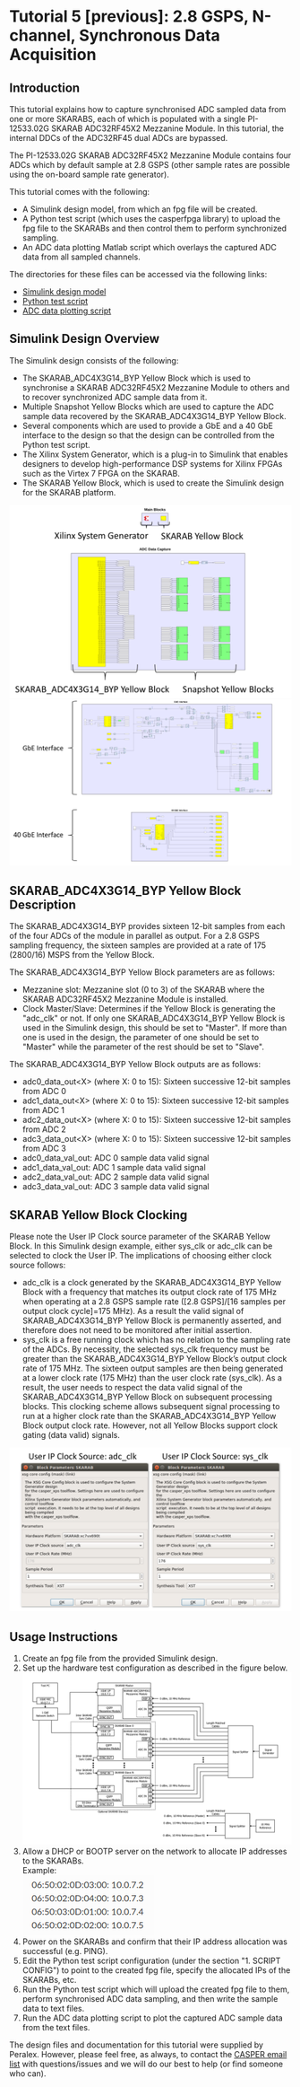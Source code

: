 # Tutorial 5 [previous]: 2.8 GSPS, N-channel, Synchronous Data Acquisition

## Introduction ##
This tutorial explains how to capture synchronised ADC sampled data from one or more SKARABS, each of which is populated with a single PI-12533.02G SKARAB ADC32RF45X2 Mezzanine Module. In this tutorial, the internal DDCs of the ADC32RF45 dual ADCs are bypassed.

The PI-12533.02G SKARAB ADC32RF45X2 Mezzanine Module contains four ADCs which by default sample at 2.8 GSPS (other sample rates are possible using the on-board sample rate generator).

This tutorial comes with the following:
- A Simulink design model, from which an fpg file will be created.
- A Python test script (which uses the casperfpga library) to upload the fpg file to the SKARABs and then control them to perform synchronized sampling.
- An ADC data plotting Matlab script which overlays the captured ADC data from all sampled channels.

The directories for these files can be accessed via the following links:
- [Simulink design model](https://github.com/ska-sa/mlib_devel/tree/peralex_adc/jasper_library/test_models/test_skarab_adc_byp.slx)
- [Python test script](https://github.com/ska-sa/mlib_devel/tree/peralex_adc/jasper_library/test_models/scripts/test_skarab_adc4x3g_14_byp/test_skarab_adc4x3g_14_byp.py)
- [ADC data plotting script](https://github.com/ska-sa/mlib_devel/tree/peralex_adc/jasper_library/test_models/scripts/test_skarab_adc4x3g_14_byp/plot_adc_data.m)

## Simulink Design Overview ##
The Simulink design consists of the following:
- The SKARAB_ADC4X3G14_BYP Yellow Block which is used to synchronise a SKARAB ADC32RF45X2 Mezzanine Module to others and to recover synchronized ADC sample data from it.
- Multiple Snapshot Yellow Blocks which are used to capture the ADC sample data recovered by the SKARAB_ADC4X3G14_BYP Yellow Block.
- Several components which are used to provide a GbE and a 40 GbE interface to the design so that the design can be controlled from the Python test script. 
- The Xilinx System Generator, which is a plug-in to Simulink that enables designers to develop high-performance DSP systems for Xilinx FPGAs such as the Virtex 7 FPGA on the SKARAB.
- The SKARAB Yellow Block, which is used to create the Simulink design for the SKARAB platform.

![](../../../_static/img/skarab/tut_adc_v1/design_overview_0.png)
![](../../../_static/img/skarab/tut_adc_v1/design_overview_1.png)

## SKARAB_ADC4X3G14_BYP Yellow Block Description ##
The SKARAB_ADC4X3G14_BYP provides sixteen 12-bit samples from each of the four ADCs of the module in parallel as output. For a 2.8 GSPS sampling frequency, the sixteen samples are provided at a rate of 175 (2800/16) MSPS from the Yellow Block.

The SKARAB_ADC4X3G14_BYP Yellow Block parameters are as follows:
- Mezzanine slot: Mezzanine slot (0 to 3) of the SKARAB where the SKARAB ADC32RF45X2 Mezzanine Module is installed.
- Clock Master/Slave: Determines if the Yellow Block is generating the "adc_clk" or not. If only one SKARAB_ADC4X3G14_BYP Yellow Block is used in the Simulink design, this should be set to "Master". If more than one is used in the design, the parameter of one should be set to "Master" while the parameter of the rest should be set to "Slave".

The SKARAB_ADC4X3G14_BYP Yellow Block outputs are as follows:
- adc0_data_out&lt;X&gt; (where X: 0 to 15): Sixteen successive 12-bit samples from ADC 0
- adc1_data_out&lt;X&gt; (where X: 0 to 15): Sixteen successive 12-bit samples from ADC 1
- adc2_data_out&lt;X&gt; (where X: 0 to 15): Sixteen successive 12-bit samples from ADC 2
- adc3_data_out&lt;X&gt; (where X: 0 to 15): Sixteen successive 12-bit samples from ADC 3
- adc0_data_val_out: ADC 0 sample data valid signal
- adc1_data_val_out: ADC 1 sample data valid signal
- adc2_data_val_out: ADC 2 sample data valid signal
- adc3_data_val_out: ADC 3 sample data valid signal

## SKARAB Yellow Block Clocking ##
Please note the User IP Clock source parameter of the SKARAB Yellow Block. In this Simulink design example, either sys_clk or adc_clk can be selected to clock the User IP. The implications of choosing either clock source follows:
- adc_clk is a clock generated by the SKARAB_ADC4X3G14_BYP Yellow Block with a frequency that matches its output clock rate of 175 MHz when operating at a 2.8 GSPS sample rate ([2.8 GSPS]/[16 samples per output clock cycle]=175 MHz). As a result the valid signal of SKARAB_ADC4X3G14_BYP Yellow Block is permanently asserted, and therefore does not need to be monitored after initial assertion.
- sys_clk is a free running clock which has no relation to the sampling rate of the ADCs. By necessity, the selected sys_clk frequency must be greater than the SKARAB_ADC4X3G14_BYP Yellow Block’s output clock rate of 175 MHz. The sixteen output samples are then being generated at a lower clock rate (175 MHz) than the user clock rate (sys_clk). As a result, the user needs to respect the data valid signal of the SKARAB_ADC4X3G14_BYP Yellow Block on subsequent processing blocks. This clocking scheme allows subsequent signal processing to run at a higher clock rate than the SKARAB_ADC4X3G14_BYP Yellow Block output clock rate. However, not all Yellow Blocks support clock gating (data valid) signals.

![](../../../_static/img/skarab/tut_adc_v1/clock.png)

## Usage Instructions ##
1. Create an fpg file from the provided Simulink design.
2. Set up the hardware test configuration as described in the figure below.
![](../../../_static/img/skarab/tut_adc_v1/test_config.png)
3. Allow a DHCP or BOOTP server on the network to allocate IP addresses to the SKARABs.<BR>
Example:<BR>
![](../../../_static/img/skarab/tut_adc_v1/ip_example.png)
4. Power on the SKARABs and confirm that their IP address allocation was successful (e.g. PING).
5. Edit the Python test script configuration (under the section "1. SCRIPT CONFIG") to point to the created fpg file, specify the allocated IPs of the SKARABs, etc.
6. Run the Python test script which will upload the created fpg file to them, perform synchronised ADC data sampling, and then write the sample data to text files.
7. Run the ADC data plotting script to plot the captured ADC sample data from the text files.

The design files and documentation for this tutorial were supplied by Peralex. However, please feel free, as always, to contact the [CASPER email list](mailto:casper@lists.berkeley.edu) with questions/issues and we will do our best to help (or find someone who can). 
